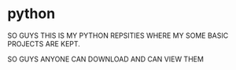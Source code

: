 # python
SO GUYS THIS IS MY PYTHON REPSITIES WHERE MY SOME BASIC PROJECTS ARE KEPT.

SO GUYS ANYONE CAN DOWNLOAD AND CAN VIEW THEM 
